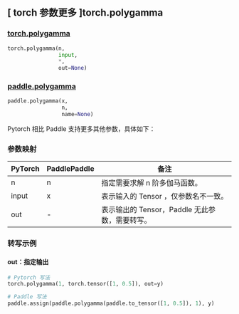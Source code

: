 ## [ torch 参数更多 ]torch.polygamma

### [torch.polygamma](https://pytorch.org/docs/2.0/special.html#torch.special.polygamma)

```python
torch.polygamma(n,
                input,
                *,
                out=None)
```

### [paddle.polygamma](https://www.paddlepaddle.org.cn/documentation/docs/zh/api/paddle/polygamma_cn.html)

```python
paddle.polygamma(x,
                 n,
                 name=None)
```

Pytorch 相比 Paddle 支持更多其他参数，具体如下：
### 参数映射
| PyTorch       | PaddlePaddle | 备注                                                   |
| ------------- | ------------ | ------------------------------------------------------ |
|   n   |  n  | 指定需要求解 n 阶多伽马函数。  |
| input |  x  | 表示输入的 Tensor ，仅参数名不一致。  |
|  out  |  -  | 表示输出的 Tensor，Paddle 无此参数，需要转写。    |


### 转写示例
#### out：指定输出
```python
# Pytorch 写法
torch.polygamma(1, torch.tensor([1, 0.5]), out=y)

# Paddle 写法
paddle.assign(paddle.polygamma(paddle.to_tensor([1, 0.5]), 1), y)
```

